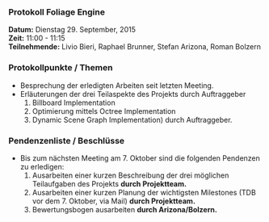 ### Protokoll Foliage Engine

**Datum:** Dienstag 29. September, 2015  
**Zeit:** 11:00 - 11:15  
**Teilnehmende:** Livio Bieri, Raphael Brunner, Stefan Arizona, Roman Bolzern

### Protokollpunkte / Themen
- Besprechung der erledigten Arbeiten seit letzten Meeting.
- Erläuterungen der drei Teilaspekte des Projekts durch Auftraggeber
  1. Billboard Implementation
  2. Optimierung mittels Octree Implementation
  3. Dynamic Scene Graph Implementation) durch Auftraggeber.

### Pendenzenliste / Beschlüsse
- Bis zum nächsten Meeting am 7. Oktober sind die folgenden Pendenzen zu erledigen:
  1. Ausarbeiten einer kurzen Beschreibung der drei möglichen Teilaufgaben des Projekts **durch Projektteam.**
  2. Ausarbeiten einer kurzen Planung der wichtigsten Milestones (TDB vor dem 7. Oktober, via Mail) **durch Projektteam.**
  3. Bewertungsbogen ausarbeiten **durch Arizona/Bolzern.**



